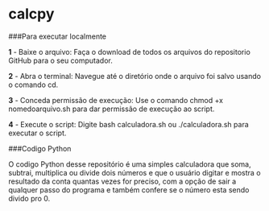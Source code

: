 # calcpy

###Para executar localmente

**1** - Baixe o arquivo: Faça o download de todos os arquivos do repositorio GitHub para o seu computador. 

**2** - Abra o terminal: Navegue até o diretório onde o arquivo foi salvo usando o comando cd. 

**3** - Conceda permissão de execução: Use o comando chmod +x nomedoarquivo.sh para dar permissão de execução ao script.

**4** - Execute o script: Digite bash calculadora.sh ou ./calculadora.sh para executar o script. 

###Codigo Python

O codigo Python desse repositório é uma simples calculadora que soma, subtrai, multiplica ou divide dois números e que o usuário digitar e mostra o resultado da conta quantas vezes for preciso, com a opção de sair a qualquer passo do programa e também confere se o número esta sendo divido pro 0.